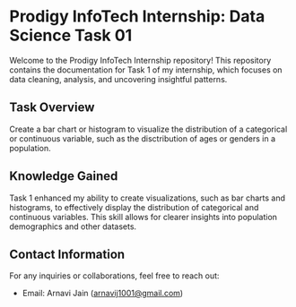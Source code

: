 # Prodigy InfoTech Internship: Data Science Task 01 ######

Welcome to the Prodigy InfoTech Internship repository! This repository contains the documentation for Task 1 of my internship, which focuses on data cleaning, analysis, and uncovering insightful patterns.

## Task Overview ########

Create a bar chart or histogram to visualize the distribution of a categorical or continuous variable, such as the disctribution of ages or genders in a population.

## Knowledge Gained ##########

Task 1 enhanced my ability to create visualizations, such as bar charts and histograms, to effectively display the distribution of categorical and continuous variables. This skill allows for clearer insights into population demographics and other datasets.

## Contact Information #######

For any inquiries or collaborations, feel free to reach out:

- Email: Arnavi Jain (arnavij1001@gmail.com)
